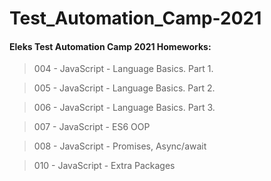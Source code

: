 # Test_Automation_Camp-2021
#### Eleks Test Automation Camp 2021 Homeworks:

> 004 - JavaScript - Language Basics. Part 1.

> 005 - JavaScript - Language Basics. Part 2.

> 006 - JavaScript - Language Basics. Part 3.

> 007 - JavaScript - ES6 OOP

> 008 - JavaScript - Promises, Async/await

> 010 - JavaScript - Extra Packages
